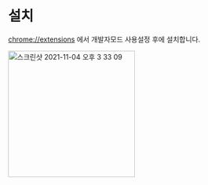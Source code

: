 # 설치

<chrome://extensions> 에서 개발자모드 사용설정 후에 설치합니다.

<img width="258" alt="스크린샷 2021-11-04 오후 3 33 09" src="https://user-images.githubusercontent.com/11364584/140268426-4204629b-bba2-4141-ac0e-0dce2a3e111f.png">
